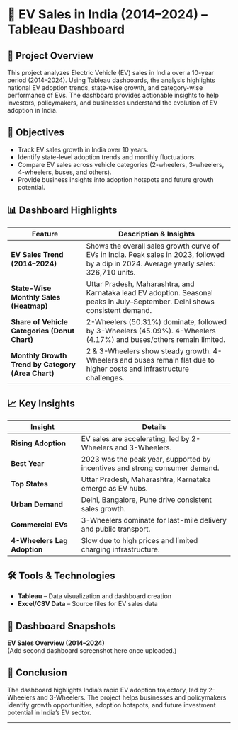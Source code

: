 # 🚗 EV Sales in India (2014–2024) – Tableau Dashboard

## 📌 Project Overview
This project analyzes Electric Vehicle (EV) sales in India over a 10-year period (2014–2024). Using Tableau dashboards, the analysis highlights national EV adoption trends, state-wise growth, and category-wise performance of EVs. The dashboard provides actionable insights to help investors, policymakers, and businesses understand the evolution of EV adoption in India.

## 🎯 Objectives
- Track EV sales growth in India over 10 years.
- Identify state-level adoption trends and monthly fluctuations.
- Compare EV sales across vehicle categories (2-wheelers, 3-wheelers, 4-wheelers, buses, and others).
- Provide business insights into adoption hotspots and future growth potential.

## 📊 Dashboard Highlights

| Feature | Description & Insights |
|------|-----------------------|
| **EV Sales Trend (2014–2024)** | Shows the overall sales growth curve of EVs in India. Peak sales in 2023, followed by a dip in 2024. Average yearly sales: 326,710 units. |
| **State-Wise Monthly Sales (Heatmap)** | Uttar Pradesh, Maharashtra, and Karnataka lead EV adoption. Seasonal peaks in July–September. Delhi shows consistent demand. |
| **Share of Vehicle Categories (Donut Chart)** | 2-Wheelers (50.31%) dominate, followed by 3-Wheelers (45.09%). 4-Wheelers (4.17%) and buses/others remain limited. |
| **Monthly Growth Trend by Category (Area Chart)** | 2 & 3-Wheelers show steady growth. 4-Wheelers and buses remain flat due to higher costs and infrastructure challenges. |

## 📈 Key Insights

| Insight | Details |
|------|--------|
| **Rising Adoption** | EV sales are accelerating, led by 2-Wheelers and 3-Wheelers. |
| **Best Year** | 2023 was the peak year, supported by incentives and strong consumer demand. |
| **Top States** | Uttar Pradesh, Maharashtra, Karnataka emerge as EV hubs. |
| **Urban Demand** | Delhi, Bangalore, Pune drive consistent sales growth. |
| **Commercial EVs** | 3-Wheelers dominate for last-mile delivery and public transport. |
| **4-Wheelers Lag Adoption** | Slow due to high prices and limited charging infrastructure. |

## 🛠 Tools & Technologies
- **Tableau** – Data visualization and dashboard creation
- **Excel/CSV Data** – Source files for EV sales data

## 📸 Dashboard Snapshots

**EV Sales Overview (2014–2024)**  
(Add second dashboard screenshot here once uploaded.)

## 🚀 Conclusion
The dashboard highlights India’s rapid EV adoption trajectory, led by 2-Wheelers and 3-Wheelers. The project helps businesses and policymakers identify growth opportunities, adoption hotspots, and future investment potential in India’s EV sector.

---
